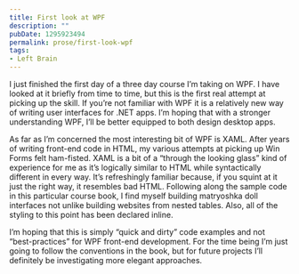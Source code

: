 ```yaml
---
title: First look at WPF
description: ""
pubDate: 1295923494
permalink: prose/first-look-wpf
tags:
- Left Brain
---
```


I just finished the first day of a three day course I’m taking on WPF. I have looked at it briefly from time to time, but this is the first real attempt at picking up the skill. If you’re not familiar with WPF it is a relatively new way of writing user interfaces for .NET apps. I’m hoping that with a stronger understanding WPF, I’ll be better equipped to both design desktop apps.

As far as I’m concerned the most interesting bit of WPF is XAML. After years of writing front-end code in HTML, my various attempts at picking up Win Forms felt ham-fisted. XAML is a bit of a “through the looking glass” kind of experience for me as it’s logically similar to HTML while syntactically different in every way. It’s refreshingly familiar because, if you squint at it just the right way, it resembles bad HTML. Following along the sample code in this particular course book, I find myself building matryoshka doll interfaces not unlike building websites from nested tables. Also, all of the styling to this point has been declared inline.

I’m hoping that this is simply “quick and dirty” code examples and not “best-practices” for WPF front-end development. For the time being I’m just going to follow the conventions in the book, but for future projects I’ll definitely be investigating more elegant approaches.